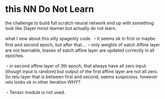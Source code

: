 # this NN Do Not Learn

the challenge to build full scratch neural network
end up with something look like 2layer mnist learner but 
actually do not learn.




what I new about this silly spagenty code.
・it seems ok in first or maybe first and second epoch, but after that...
・only weights of eatch Affine layer are not learnable, biases of eatch affine layer
are updated correctly in all epoches.

・in second affine layer of 3th epoch, that always have all zero input. (though input is random)
 but output of the first affine layer are not all zero.
 So relu layer that is between first and second, seems suspicious.
 however relu looks ok in other iteration 
 WHY?

・Tensor module is not used.